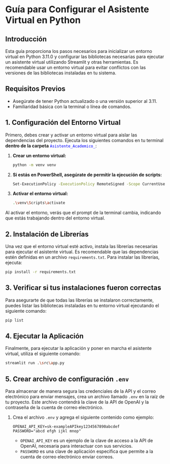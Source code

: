 # Guía para Configurar el Asistente Virtual en Python

## Introducción
Esta guía proporciona los pasos necesarios para inicializar un entorno virtual en Python 3.11.0 y configurar las bibliotecas necesarias para ejecutar un asistente virtual utilizando Streamlit y otras herramientas. Es recomendable usar un entorno virtual para evitar conflictos con las versiones de las bibliotecas instaladas en tu sistema.

## Requisitos Previos
- Asegúrate de tener Python actualizado o una versión superior al 3.11.
- Familiaridad básica con la terminal o línea de comandos.

## 1. Configuración del Entorno Virtual
Primero, debes crear y activar un entorno virtual para aislar las dependencias del proyecto. 
Ejecuta los siguientes comandos en tu terminal **dentro de la carpeta** <span style="color:blue">`Asistente_Academico_`</span>:



1. **Crear un entorno virtual:**
    ```bash
    python -m venv venv
    ```

2. **Si estás en PowerShell, asegúrate de permitir la ejecución de scripts:**
    ```bash
    Set-ExecutionPolicy -ExecutionPolicy RemoteSigned -Scope CurrentUser
    ```

3. **Activar el entorno virtual:**
    ```bash
    .\venv\Scripts\activate
    ```


Al activar el entorno, verás que el prompt de la terminal cambia, indicando que estás trabajando dentro del entorno virtual.

## 2. Instalación de Librerías
Una vez que el entorno virtual esté activo, instala las librerías necesarias para ejecutar el asistente virtual. Es recomendable que las dependencias estén definidas en un archivo `requirements.txt`. Para instalar las librerías, ejecuta:

```bash
pip install -r requirements.txt
```

## 3. Verificar si tus instalaciones fueron correctas

Para asegurarte de que todas las librerías se instalaron correctamente, puedes listar las bibliotecas instaladas en tu entorno virtual ejecutando el siguiente comando:

```bash
pip list
```

## 4. Ejecutar la Aplicación

Finalmente, para ejecutar la aplicación y poner en marcha el asistente virtual, utiliza el siguiente comando:

```bash
streamlit run .\src\app.py
```

## 5. Crear archivo de configuración `.env`

Para almacenar de manera segura las credenciales de la API y el correo electrónico para enviar mensajes, crea un archivo llamado `.env` en la raíz de tu proyecto. Este archivo contendrá la clave de la API de OpenAI y la contraseña de la cuenta de correo electrónico.

1. Crea el archivo `.env` y agrega el siguiente contenido como ejemplo:

    ```plaintext
    OPENAI_API_KEY=sk-exampleAPIkey1234567890abcdef
    PASSWORD="abcd efgh ijkl mnop"
    ```

   - `OPENAI_API_KEY` es un ejemplo de la clave de acceso a la API de OpenAI, necesaria para interactuar con sus servicios.
   - `PASSWORD` es una clave de aplicación específica que permite a la cuenta de correo electrónico enviar correos.



